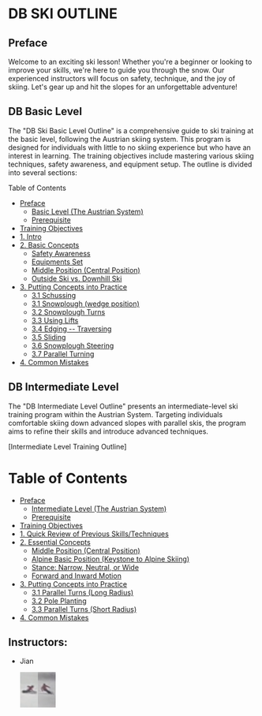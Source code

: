 # DB SKI OUTLINE

## Preface ##    


Welcome to an exciting ski lesson! Whether you're a beginner or looking to improve your skills, we're here to guide you through the snow. Our experienced instructors will focus on safety, technique, and the joy of skiing. Let's gear up and hit the slopes for an unforgettable adventure!


## DB Basic Level

The "DB Ski Basic Level Outline" is a comprehensive guide to ski training at the basic level, following the Austrian skiing system. This program is designed for individuals with little to no skiing experience but who have an interest in learning. The training objectives include mastering various skiing techniques, safety awareness, and equipment setup. The outline is divided into several sections:

 

Table of Contents

- [Preface](01_basic.md)
  - [Basic Level (The Austrian System)](01_basic.md#1-intro)
  - [Prerequisite](01_basic.md#prerequisite)
- [Training Objectives](01_basic.md#training-objectives)
- [1. Intro](01_basic.md#1-intro)
- [2. Basic Concepts](01_basic.md#2-basic-concepts)
  - [Safety Awareness](01_basic.md#safety-awareness)
  - [Equipments Set](01_basic.md#equipments-set)
  - [Middle Position (Central Position)](01_basic.md#middle-position-central-position)
  - [Outside Ski vs. Downhill Ski](01_basic.md#outside-ski-vs-downhill-ski)
- [3. Putting Concepts into Practice](01_basic.md#3-putting-concepts-into-practice)
  - [3.1 Schussing](01_basic.md#31-schussing)
  - [3.1 Snowplough (wedge position)](01_basic.md#31-snowplough-wedge-position)
  - [3.2 Snowplough Turns](01_basic.md#32-snowplough-turns)
  - [3.3 Using Lifts](01_basic.md#33-using-lifts)
  - [3.4 Edging -- Traversing](01_basic.md#34-edging----traversing)
  - [3.5 Sliding](01_basic.md#35-sliding)
  - [3.6 Snowplough Steering](01_basic.md#36-snowplough-steering)
  - [3.7 Parallel Turning](01_basic.md#37-parallel-turning)
- [4. Common Mistakes](01_basic.md#4-common-mistakes)



## DB Intermediate Level

The "DB Intermediate Level Outline" presents an intermediate-level ski training program within the Austrian System. Targeting individuals comfortable skiing down advanced slopes with parallel skis, the program aims to refine their skills and introduce advanced techniques.

[Intermediate Level Training Outline]

# Table of Contents

- [Preface](./02_intermediate.md)
  - [Intermediate Level (The Austrian System)](./02_intermediate.md#intermediate-level-the-austrian-system)
  - [Prerequisite](./02_intermediate.md#prerequisite)
- [Training Objectives](./02_intermediate.md#training-objectives)
- [1. Quick Review of Previous Skills/Techniques](./02_intermediate.md#1-quick-review-of-previous-skills-techniques)
- [2. Essential Concepts](./02_intermediate.md#2-essential-concepts)
  - [Middle Position (Central Position)](./02_intermediate.md#middle-position-central-position)
  - [Alpine Basic Position (Keystone to Alpine Skiing)](./02_intermediate.md#alpine-basic-position-keystone-to-alpine-skiing)
  - [Stance: Narrow, Neutral, or Wide](./02_intermediate.md#stance-narrow-neutral-or-wide)
  - [Forward and Inward Motion](./02_intermediate.md#forward-and-inward-motion)
- [3. Putting Concepts into Practice](./02_intermediate.md#3-putting-concepts-into-practice)
  - [3.1 Parallel Turns (Long Radius)](./02_intermediate.md#31-parallel-turns-long-radius)
  - [3.2 Pole Planting](./02_intermediate.md#32-pole-planting)
  - [3.3 Parallel Turns (Short Radius)](./02_intermediate.md#33-parallel-turns-short-radius)
- [4. Common Mistakes](./02_intermediate.md#4-common-mistakes)


## Instructors:


- Jian 
  <p align="left">
        <img src="./doc/profile.png" alt="schussing" width="15%">
  </p>

  